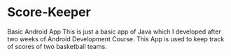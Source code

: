 # Score-Keeper
Basic Android App
This is just a basic app of Java which I developed after two weeks of Android Development Course.
This App is used to keep track of scores of two basketball teams.
